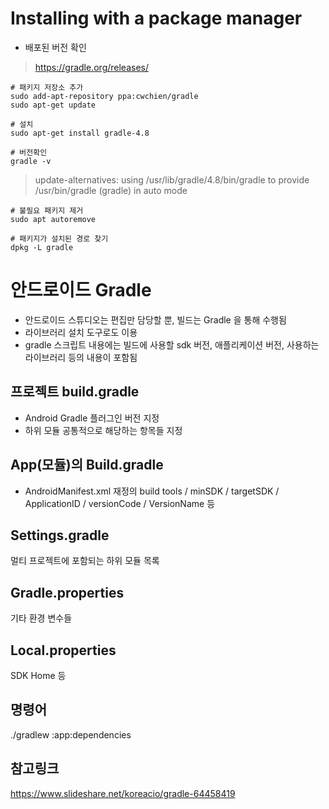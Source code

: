 # Installing with a package manager

- 배포된 버전 확인
> https://gradle.org/releases/
```
# 패키지 저장소 추가
sudo add-apt-repository ppa:cwchien/gradle
sudo apt-get update

# 설치
sudo apt-get install gradle-4.8

# 버전확인
gradle -v
```
> update-alternatives: using /usr/lib/gradle/4.8/bin/gradle to provide /usr/bin/gradle (gradle) in auto mode

```
# 불필요 패키지 제거
sudo apt autoremove

# 패키지가 설치된 경로 찾기
dpkg -L gradle
```

# 안드로이드 Gradle

- 안드로이드 스튜디오는 편집만 담당할 뿐, 빌드는 Gradle 을 통해 수행됨
- 라이브러리 설치 도구로도 이용
- gradle 스크립트 내용에는 빌드에 사용할 sdk 버전, 애플리케이션 버전, 사용하는 라이브러리 등의 내용이 포함됨

## 프로젝트 build.gradle
- Android Gradle 플러그인 버전 지정
- 하위 모듈 공통적으로 해당하는 항목들 지정

## App(모듈)의 Build.gradle
- AndroidManifest.xml 재정의
build tools / minSDK / targetSDK / ApplicationID / versionCode / VersionName 등

## Settings.gradle
멀티 프로젝트에 포함되는 하위 모듈 목록

## Gradle.properties
기타 환경 변수들

## Local.properties
SDK Home 등

## 명령어
./gradlew :app:dependencies

## 참고링크
https://www.slideshare.net/koreacio/gradle-64458419